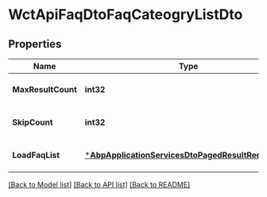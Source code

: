 # WctApiFaqDtoFaqCateogryListDto

## Properties
Name | Type | Description | Notes
------------ | ------------- | ------------- | -------------
**MaxResultCount** | **int32** |  | [optional] [default to null]
**SkipCount** | **int32** |  | [optional] [default to null]
**LoadFaqList** | [***AbpApplicationServicesDtoPagedResultRequestDto**](Abp.Application.Services.Dto.PagedResultRequestDto.md) |  | [optional] [default to null]

[[Back to Model list]](../README.md#documentation-for-models) [[Back to API list]](../README.md#documentation-for-api-endpoints) [[Back to README]](../README.md)


